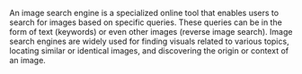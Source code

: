An image search engine is a specialized online tool that enables users to search for images based on specific queries. These queries can be in the form of text (keywords) or even other images (reverse image search). Image search engines are widely used for finding visuals related to various topics, locating similar or identical images, and discovering the origin or context of an image.
